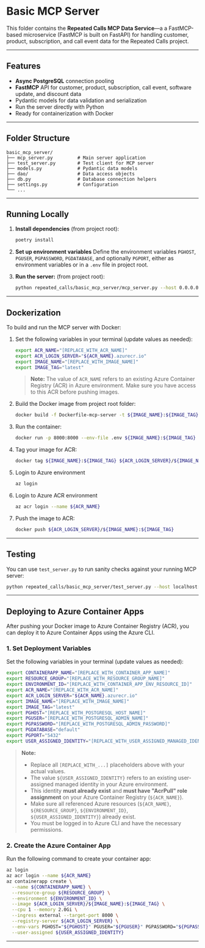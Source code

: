 # Basic MCP Server

This folder contains the **Repeated Calls MCP Data Service**—a a FastMCP-based microservice (FastMCP is built on FastAPI) for handling customer, product, subscription, and call event data for the Repeated Calls project.

---

## Features

- **Async PostgreSQL** connection pooling
- **FastMCP** API for customer, product, subscription, call event, software update, and discount data
- Pydantic models for data validation and serialization
- Run the server directly with Python
- Ready for containerization with Docker

---

## Folder Structure

```
basic_mcp_server/
├── mcp_server.py         # Main server application
├── test_server.py        # Test client for MCP server
├── models.py             # Pydantic data models
├── dao/                  # Data access objects
├── db.py                 # Database connection helpers
├── settings.py           # Configuration
└── ...
```

---

## Running Locally

1. **Install dependencies** (from project root):
    ```bash
    poetry install
    ```

2. **Set up environment variables**
   Define the environment variables `PGHOST`, `PGUSER`, `PGPASSWORD`, `PGDATABASE`, and optionally `PGPORT`, either as environment variables or in a `.env` file in project root.

3. **Run the server:** (from project root):
    ```bash
    python repeated_calls/basic_mcp_server/mcp_server.py --host 0.0.0.0 --port 8000
    ```

---

## Dockerization
To build and run the MCP server with Docker:

1. Set the following variables in your terminal (update values as needed):
    ```bash
    export ACR_NAME="[REPLACE_WITH_ACR_NAME]"
    export ACR_LOGIN_SERVER="${ACR_NAME}.azurecr.io"
    export IMAGE_NAME="[REPLACE_WITH_IMAGE_NAME]"
    export IMAGE_TAG="latest"
    ```

    > **Note:** The value of `ACR_NAME` refers to an existing Azure Container Registry (ACR) in Azure environment.
    > Make sure you have access to this ACR before pushing images.

2. Build the Docker image from project root folder:
    ```bash
    docker build -f Dockerfile-mcp-server -t ${IMAGE_NAME}:${IMAGE_TAG} .
    ```
3. Run the container:
    ```bash
    docker run -p 8000:8000 --env-file .env ${IMAGE_NAME}:${IMAGE_TAG}
    ```
4. Tag your image for ACR:
    ```bash
    docker tag ${IMAGE_NAME}:${IMAGE_TAG} ${ACR_LOGIN_SERVER}/${IMAGE_NAME}:${IMAGE_TAG}
    ```
5. Login to Azure environment
    ```bash
    az login
    ```
6. Login to Azure ACR environment
    ```bash
    az acr login --name ${ACR_NAME}
    ```
7. Push the image to ACR:
    ```bash
    docker push ${ACR_LOGIN_SERVER}/${IMAGE_NAME}:${IMAGE_TAG}
    ```

---

## Testing

You can use `test_server.py` to run sanity checks against your running MCP server:

```bash
python repeated_calls/basic_mcp_server/test_server.py --host localhost:8000 --customer 7 --product 101
```

---

## Deploying to Azure Container Apps

After pushing your Docker image to Azure Container Registry (ACR), you can deploy it to Azure Container Apps using the Azure CLI.

### 1. Set Deployment Variables

Set the following variables in your terminal (update values as needed):

```bash
export CONTAINERAPP_NAME="[REPLACE_WITH_CONTAINER_APP_NAME]"
export RESOURCE_GROUP="[REPLACE_WITH_RESOURCE_GROUP_NAME]"
export ENVIRONMENT_ID="[REPLACE_WITH_CONTAINER_APP_ENV_RESOURCE_ID]"
export ACR_NAME="[REPLACE_WITH_ACR_NAME]"
export ACR_LOGIN_SERVER="${ACR_NAME}.azurecr.io"
export IMAGE_NAME="[REPLACE_WITH_IMAGE_NAME]"
export IMAGE_TAG="latest"
export PGHOST="[REPLACE_WITH_POSTGRESQL_HOST_NAME]"
export PGUSER="[REPLACE_WITH_POSTGRESQL_ADMIN_NAME]"
export PGPASSWORD="[REPLACE_WITH_POSTGRESQL_ADMIN_PASSWORD]"
export PGDATABASE="default"
export PGPORT="5432"
export USER_ASSIGNED_IDENTITY="[REPLACE_WITH_USER_ASSIGNED_MANAGED_IDENTITY]"
```

> **Note:**
> - Replace all `[REPLACE_WITH_...]` placeholders above with your actual values.
> - The value `${USER_ASSIGNED_IDENTITY}` refers to an existing user-assigned managed identity in your Azure environment.
> - This identity **must already exist** and **must have "AcrPull" role assignment** on your Azure Container Registry (`${ACR_NAME}`).
> - Make sure all referenced Azure resources (`${ACR_NAME}`, `${RESOURCE_GROUP}`, `${ENVIRONMENT_ID}`, `${USER_ASSIGNED_IDENTITY}`) already exist.
> - You must be logged in to Azure CLI and have the necessary permissions.

### 2. Create the Azure Container App

Run the following command to create your container app:

```bash
az login
az acr login --name ${ACR_NAME}
az containerapp create \
  --name ${CONTAINERAPP_NAME} \
  --resource-group ${RESOURCE_GROUP} \
  --environment ${ENVIRONMENT_ID} \
  --image ${ACR_LOGIN_SERVER}/${IMAGE_NAME}:${IMAGE_TAG} \
  --cpu 1 --memory 2.0Gi \
  --ingress external --target-port 8000 \
  --registry-server ${ACR_LOGIN_SERVER} \
  --env-vars PGHOST="${PGHOST}" PGUSER="${PGUSER}" PGPASSWORD="${PGPASSWORD}" PGDATABASE="${PGDATABASE}" PGPORT="${PGPORT}" \
  --user-assigned ${USER_ASSIGNED_IDENTITY}
```

---
